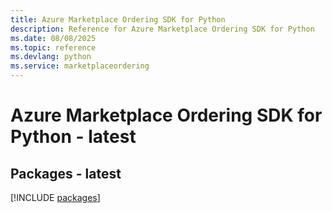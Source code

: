 ```yaml
---
title: Azure Marketplace Ordering SDK for Python
description: Reference for Azure Marketplace Ordering SDK for Python
ms.date: 08/08/2025
ms.topic: reference
ms.devlang: python
ms.service: marketplaceordering
---
```

# Azure Marketplace Ordering SDK for Python - latest
## Packages - latest
[!INCLUDE [packages](marketplace-ordering-index.md)]